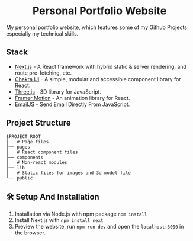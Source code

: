 <h1 align="center">Personal Portfolio Website</h1>

My personal portfolio website, which features some of my Github Projects especially my technical skills.

## Stack

- [Next.js](https://nextjs.org/) - A React framework with hybrid static & server rendering, and route pre-fetching, etc.
- [Chakra UI](https://chakra-ui.com/) - A simple, modular and accessible component library for React.
- [Three.js](https://threejs.org/) - 3D library for JavaScript.
- [Framer Motion](https://www.framer.com/motion/) - An animation library for React.
- [EmailJS](https://www.emailjs.com/) - Send Email Directly From JavaScript.

## Project Structure

```
$PROJECT_ROOT
│   # Page files
├── pages
│   # React component files
├── components
│   # Non-react modules
├── lib
│   # Static files for images and 3d model file
└── public
```

## 🛠 Setup And Installation

1. Installation via Node.js with npm package `npm install`
2. Install Next.js with `npm install next`
3. Preview the website, run `npm run dev` and open the `localhost:3000` in the browser.
